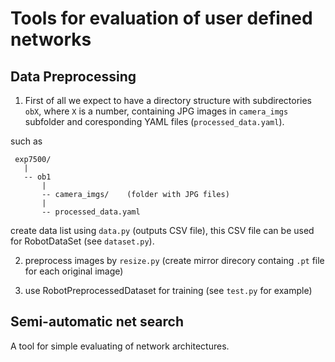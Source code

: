 # Tools for evaluation of user defined networks


## Data Preprocessing

1. First of all we expect to have a directory structure with subdirectories `obX`, where
 `X` is a number, containing JPG images in `camera_imgs` subfolder and coresponding YAML files (`processed_data.yaml`).
 
 such as
```
 exp7500/
   |
   -- ob1
       |
       -- camera_imgs/    (folder with JPG files)
       |
       -- processed_data.yaml
```


create data list using `data.py` (outputs CSV file), 
   this CSV file can be used for RobotDataSet (see `dataset.py`).
   
2. preprocess images by `resize.py` (create mirror direcory containg `.pt` file
   for each original image)
   
3. use RobotPreprocessedDataset for training (see `test.py` for example)

## Semi-automatic net search

A tool for simple evaluating of network architectures.
